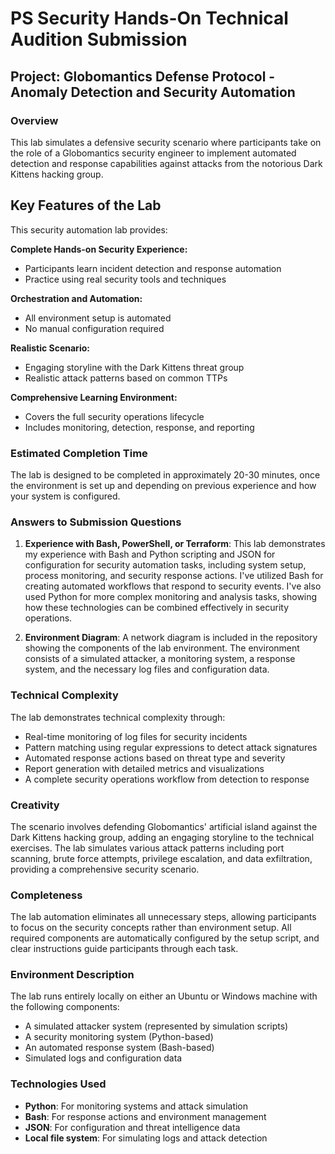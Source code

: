 # PS Security Hands-On Technical Audition Submission

## Project: Globomantics Defense Protocol - Anomaly Detection and Security Automation

### Overview
This lab simulates a defensive security scenario where participants take on the role of a Globomantics security engineer to implement automated detection and response capabilities against attacks from the notorious Dark Kittens hacking group.

## Key Features of the Lab
This security automation lab provides:

**Complete Hands-on Security Experience:**
- Participants learn incident detection and response automation
- Practice using real security tools and techniques

**Orchestration and Automation:**
- All environment setup is automated
- No manual configuration required

**Realistic Scenario:**
- Engaging storyline with the Dark Kittens threat group
- Realistic attack patterns based on common TTPs

**Comprehensive Learning Environment:**
- Covers the full security operations lifecycle
- Includes monitoring, detection, response, and reporting


### Estimated Completion Time
The lab is designed to be completed in approximately 20-30 minutes, once the environment is set up and depending on previous experience and how your system is configured.

### Answers to Submission Questions

1. **Experience with Bash, PowerShell, or Terraform**:
   This lab demonstrates my experience with Bash and Python scripting and JSON for configuration for security automation tasks, including system setup, process monitoring, and security response actions. I've utilized Bash for creating automated workflows that respond to security events. I've also used Python for more complex monitoring and analysis tasks, showing how these technologies can be combined effectively in security operations.

2. **Environment Diagram**:
   A network diagram is included in the repository showing the components of the lab environment. The environment consists of a simulated attacker, a monitoring system, a response system, and the necessary log files and configuration data. 


### Technical Complexity
The lab demonstrates technical complexity through:
- Real-time monitoring of log files for security incidents
- Pattern matching using regular expressions to detect attack signatures
- Automated response actions based on threat type and severity
- Report generation with detailed metrics and visualizations
- A complete security operations workflow from detection to response

### Creativity
The scenario involves defending Globomantics' artificial island against the Dark Kittens hacking group, adding an engaging storyline to the technical exercises. The lab simulates various attack patterns including port scanning, brute force attempts, privilege escalation, and data exfiltration, providing a comprehensive security scenario.

### Completeness
The lab automation eliminates all unnecessary steps, allowing participants to focus on the security concepts rather than environment setup. All required components are automatically configured by the setup script, and clear instructions guide participants through each task. 

### Environment Description
The lab runs entirely locally on either an Ubuntu or Windows machine with the following components:
- A simulated attacker system (represented by simulation scripts)
- A security monitoring system (Python-based)
- An automated response system (Bash-based)
- Simulated logs and configuration data

### Technologies Used
- **Python**: For monitoring systems and attack simulation
- **Bash**: For response actions and environment management
- **JSON**: For configuration and threat intelligence data
- **Local file system**: For simulating logs and attack detection

